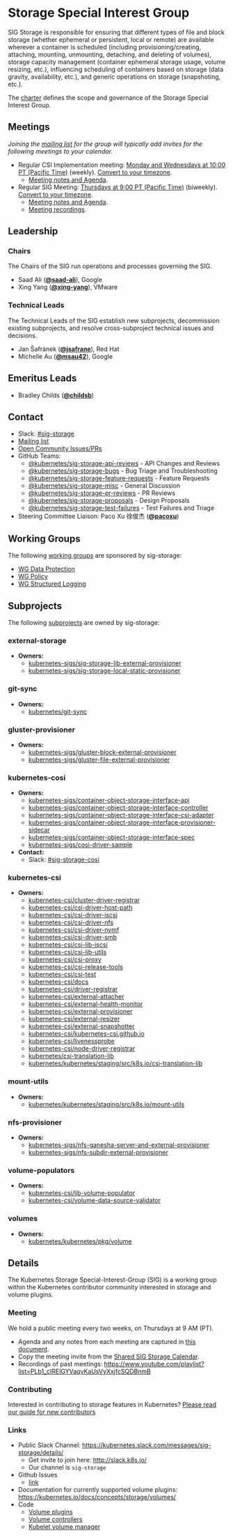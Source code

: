 <!---
This is an autogenerated file!

Please do not edit this file directly, but instead make changes to the
sigs.yaml file in the project root.

To understand how this file is generated, see https://git.k8s.io/community/generator/README.md
--->
# Storage Special Interest Group

SIG Storage is responsible for ensuring that different types of file and block storage (whether ephemeral or persistent, local or remote) are available wherever a container is scheduled (including provisioning/creating, attaching, mounting, unmounting, detaching, and deleting of volumes), storage capacity management (container ephemeral storage usage, volume resizing, etc.), influencing scheduling of containers based on storage (data gravity, availability, etc.), and generic operations on storage (snapshoting, etc.).

The [charter](charter.md) defines the scope and governance of the Storage Special Interest Group.

## Meetings
*Joining the [mailing list](https://groups.google.com/forum/#!forum/kubernetes-sig-storage) for the group will typically add invites for the following meetings to your calendar.*
* Regular CSI Implementation meeting: [Monday and Wednesdays at 10:00 PT (Pacific Time)](https://zoom.us/j/614261834) (weekly). [Convert to your timezone](http://www.thetimezoneconverter.com/?t=10:00&tz=PT%20%28Pacific%20Time%29).
  * [Meeting notes and Agenda](https://docs.google.com/document/d/1_hvq3nleqQEYatH9V_Gfep39jMzaFJRSN2ioA0PFq-Q/edit#).
* Regular SIG Meeting: [Thursdays at 9:00 PT (Pacific Time)](https://zoom.us/j/614261834) (biweekly). [Convert to your timezone](http://www.thetimezoneconverter.com/?t=9:00&tz=PT%20%28Pacific%20Time%29).
  * [Meeting notes and Agenda](https://docs.google.com/document/d/1-8KEG8AjAgKznS9NFm3qWqkGyCHmvU6HVl0sk5hwoAE/edit?usp=sharing).
  * [Meeting recordings](https://www.youtube.com/watch?v=Eh7Qa7KOL8o&list=PL69nYSiGNLP02-BMqJdfFgGxYQ4Nb-2Qq).

## Leadership

### Chairs
The Chairs of the SIG run operations and processes governing the SIG.

* Saad Ali (**[@saad-ali](https://github.com/saad-ali)**), Google
* Xing Yang (**[@xing-yang](https://github.com/xing-yang)**), VMware

### Technical Leads
The Technical Leads of the SIG establish new subprojects, decommission existing
subprojects, and resolve cross-subproject technical issues and decisions.

* Jan Šafránek (**[@jsafrane](https://github.com/jsafrane)**), Red Hat
* Michelle Au (**[@msau42](https://github.com/msau42)**), Google

## Emeritus Leads

* Bradley Childs (**[@childsb](https://github.com/childsb)**)

## Contact
- Slack: [#sig-storage](https://kubernetes.slack.com/messages/sig-storage)
- [Mailing list](https://groups.google.com/forum/#!forum/kubernetes-sig-storage)
- [Open Community Issues/PRs](https://github.com/kubernetes/community/labels/sig%2Fstorage)
- GitHub Teams:
    - [@kubernetes/sig-storage-api-reviews](https://github.com/orgs/kubernetes/teams/sig-storage-api-reviews) - API Changes and Reviews
    - [@kubernetes/sig-storage-bugs](https://github.com/orgs/kubernetes/teams/sig-storage-bugs) - Bug Triage and Troubleshooting
    - [@kubernetes/sig-storage-feature-requests](https://github.com/orgs/kubernetes/teams/sig-storage-feature-requests) - Feature Requests
    - [@kubernetes/sig-storage-misc](https://github.com/orgs/kubernetes/teams/sig-storage-misc) - General Discussion
    - [@kubernetes/sig-storage-pr-reviews](https://github.com/orgs/kubernetes/teams/sig-storage-pr-reviews) - PR Reviews
    - [@kubernetes/sig-storage-proposals](https://github.com/orgs/kubernetes/teams/sig-storage-proposals) - Design Proposals
    - [@kubernetes/sig-storage-test-failures](https://github.com/orgs/kubernetes/teams/sig-storage-test-failures) - Test Failures and Triage
- Steering Committee Liaison: Paco Xu 徐俊杰 (**[@pacoxu](https://github.com/pacoxu)**)

## Working Groups

The following [working groups][working-group-definition] are sponsored by sig-storage:
* [WG Data Protection](/wg-data-protection)
* [WG Policy](/wg-policy)
* [WG Structured Logging](/wg-structured-logging)


## Subprojects

The following [subprojects][subproject-definition] are owned by sig-storage:
### external-storage
- **Owners:**
  - [kubernetes-sigs/sig-storage-lib-external-provisioner](https://github.com/kubernetes-sigs/sig-storage-lib-external-provisioner/blob/master/OWNERS)
  - [kubernetes-sigs/sig-storage-local-static-provisioner](https://github.com/kubernetes-sigs/sig-storage-local-static-provisioner/blob/master/OWNERS)
### git-sync
- **Owners:**
  - [kubernetes/git-sync](https://github.com/kubernetes/git-sync/blob/master/OWNERS)
### gluster-provisioner
- **Owners:**
  - [kubernetes-sigs/gluster-block-external-provisioner](https://github.com/kubernetes-sigs/gluster-block-external-provisioner/blob/master/OWNERS)
  - [kubernetes-sigs/gluster-file-external-provisioner](https://github.com/kubernetes-sigs/gluster-file-external-provisioner/blob/master/OWNERS)
### kubernetes-cosi
- **Owners:**
  - [kubernetes-sigs/container-object-storage-interface-api](https://github.com/kubernetes-sigs/container-object-storage-interface-api/blob/master/OWNERS)
  - [kubernetes-sigs/container-object-storage-interface-controller](https://github.com/kubernetes-sigs/container-object-storage-interface-controller/blob/master/OWNERS)
  - [kubernetes-sigs/container-object-storage-interface-csi-adapter](https://github.com/kubernetes-sigs/container-object-storage-interface-csi-adapter/blob/master/OWNERS)
  - [kubernetes-sigs/container-object-storage-interface-provisioner-sidecar](https://github.com/kubernetes-sigs/container-object-storage-interface-provisioner-sidecar/blob/master/OWNERS)
  - [kubernetes-sigs/container-object-storage-interface-spec](https://github.com/kubernetes-sigs/container-object-storage-interface-spec/blob/master/OWNERS)
  - [kubernetes-sigs/cosi-driver-sample](https://github.com/kubernetes-sigs/cosi-driver-sample/blob/master/OWNERS)
- **Contact:**
  - Slack: [#sig-storage-cosi](https://kubernetes.slack.com/messages/sig-storage-cosi)
### kubernetes-csi
- **Owners:**
  - [kubernetes-csi/cluster-driver-registrar](https://github.com/kubernetes-csi/cluster-driver-registrar/blob/master/OWNERS)
  - [kubernetes-csi/csi-driver-host-path](https://github.com/kubernetes-csi/csi-driver-host-path/blob/master/OWNERS)
  - [kubernetes-csi/csi-driver-iscsi](https://github.com/kubernetes-csi/csi-driver-iscsi/blob/master/OWNERS)
  - [kubernetes-csi/csi-driver-nfs](https://github.com/kubernetes-csi/csi-driver-nfs/blob/master/OWNERS)
  - [kubernetes-csi/csi-driver-nvmf](https://github.com/kubernetes-csi/csi-driver-nvmf/blob/master/OWNERS)
  - [kubernetes-csi/csi-driver-smb](https://github.com/kubernetes-csi/csi-driver-smb/blob/master/OWNERS)
  - [kubernetes-csi/csi-lib-iscsi](https://github.com/kubernetes-csi/csi-lib-iscsi/blob/master/OWNERS)
  - [kubernetes-csi/csi-lib-utils](https://github.com/kubernetes-csi/csi-lib-utils/blob/master/OWNERS)
  - [kubernetes-csi/csi-proxy](https://github.com/kubernetes-csi/csi-proxy/blob/master/OWNERS)
  - [kubernetes-csi/csi-release-tools](https://github.com/kubernetes-csi/csi-release-tools/blob/master/OWNERS)
  - [kubernetes-csi/csi-test](https://github.com/kubernetes-csi/csi-test/blob/master/OWNERS)
  - [kubernetes-csi/docs](https://github.com/kubernetes-csi/docs/blob/master/OWNERS)
  - [kubernetes-csi/driver-registrar](https://github.com/kubernetes-csi/driver-registrar/blob/master/OWNERS)
  - [kubernetes-csi/external-attacher](https://github.com/kubernetes-csi/external-attacher/blob/master/OWNERS)
  - [kubernetes-csi/external-health-monitor](https://github.com/kubernetes-csi/external-health-monitor/blob/master/OWNERS)
  - [kubernetes-csi/external-provisioner](https://github.com/kubernetes-csi/external-provisioner/blob/master/OWNERS)
  - [kubernetes-csi/external-resizer](https://github.com/kubernetes-csi/external-resizer/blob/master/OWNERS)
  - [kubernetes-csi/external-snapshotter](https://github.com/kubernetes-csi/external-snapshotter/blob/master/OWNERS)
  - [kubernetes-csi/kubernetes-csi.github.io](https://github.com/kubernetes-csi/kubernetes-csi.github.io/blob/master/OWNERS)
  - [kubernetes-csi/livenessprobe](https://github.com/kubernetes-csi/livenessprobe/blob/master/OWNERS)
  - [kubernetes-csi/node-driver-registrar](https://github.com/kubernetes-csi/node-driver-registrar/blob/master/OWNERS)
  - [kubernetes/csi-translation-lib](https://github.com/kubernetes/csi-translation-lib/blob/master/OWNERS)
  - [kubernetes/kubernetes/staging/src/k8s.io/csi-translation-lib](https://github.com/kubernetes/kubernetes/blob/master/staging/src/k8s.io/csi-translation-lib/OWNERS)
### mount-utils
- **Owners:**
  - [kubernetes/kubernetes/staging/src/k8s.io/mount-utils](https://github.com/kubernetes/kubernetes/blob/master/staging/src/k8s.io/mount-utils/OWNERS)
### nfs-provisioner
- **Owners:**
  - [kubernetes-sigs/nfs-ganesha-server-and-external-provisioner](https://github.com/kubernetes-sigs/nfs-ganesha-server-and-external-provisioner/blob/master/OWNERS)
  - [kubernetes-sigs/nfs-subdir-external-provisioner](https://github.com/kubernetes-sigs/nfs-subdir-external-provisioner/blob/master/OWNERS)
### volume-populators
- **Owners:**
  - [kubernetes-csi/lib-volume-populator](https://github.com/kubernetes-csi/lib-volume-populator/blob/master/OWNERS)
  - [kubernetes-csi/volume-data-source-validator](https://github.com/kubernetes-csi/volume-data-source-validator/blob/master/OWNERS)
### volumes
- **Owners:**
  - [kubernetes/kubernetes/pkg/volume](https://github.com/kubernetes/kubernetes/blob/master/pkg/volume/OWNERS)

[subproject-definition]: https://github.com/kubernetes/community/blob/master/governance.md#subprojects
[working-group-definition]: https://github.com/kubernetes/community/blob/master/governance.md#working-groups
<!-- BEGIN CUSTOM CONTENT -->

## Details
The Kubernetes Storage Special-Interest-Group (SIG) is a working group within the Kubernetes contributor community interested in storage and volume plugins.

### Meeting
We hold a public meeting every two weeks, on Thursdays at 9 AM (PT).
* Agenda and any notes from each meeting are captured in [this document](https://docs.google.com/document/d/1-8KEG8AjAgKznS9NFm3qWqkGyCHmvU6HVl0sk5hwoAE/edit?usp=sharing).
* Copy the meeting invite from the [Shared SIG Storage Calendar](https://calendar.google.com/calendar/embed?src=vvvo48r6cprccii1lsava6p2uc%40group.calendar.google.com).
* Recordings of past meetings: https://www.youtube.com/playlist?list=PLb1_clREIGYVaqvKaUsVyXxjfcSQDBnmB

### Contributing
Interested in contributing to storage features in Kubernetes? [Please read our guide for new contributors](/sig-storage/CONTRIBUTING.md)

### Links
* Public Slack Channel: https://kubernetes.slack.com/messages/sig-storage/details/
  * Get invite to join here: http://slack.k8s.io/
  * Our channel is `sig-storage`
* Github Issues
  * [link](https://github.com/kubernetes/kubernetes/issues?q=is%3Aopen+is%3Aissue+label%3Asig%2Fstorage)
* Documentation for currently supported volume plugins: https://kubernetes.io/docs/concepts/storage/volumes/
* Code
  * [Volume plugins](https://github.com/kubernetes/kubernetes/tree/master/pkg/volume)
  * [Volume controllers](https://github.com/kubernetes/kubernetes/tree/master/pkg/controller/volume/)
  * [Kubelet volume manager](https://github.com/kubernetes/kubernetes/blob/master/pkg/kubelet/volumemanager/)

<!-- END CUSTOM CONTENT -->
